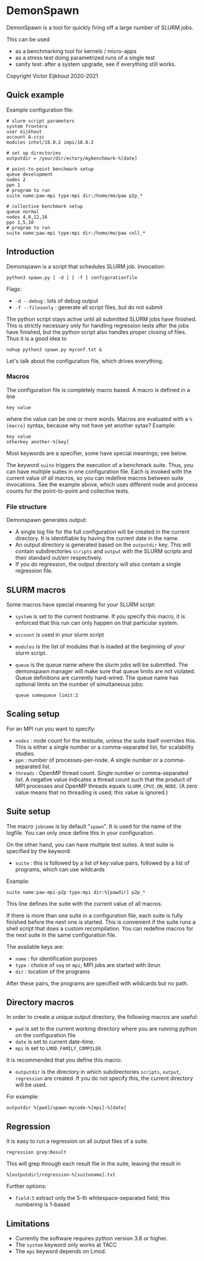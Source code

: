 # DemonSpawn
DemonSpawn is a tool for quickly firing off a large number of SLURM jobs. 

This can be used

* as a benchmarking tool for kernels / micro-apps
* as a stress test doing parametrized runs of a single test
* sanity test: after a system upgrade, see if everything still works.

Copyright Victor Eijkhout 2020-2021

## Quick example

Example configuration file:

    # slurm script parameters
    system frontera
    user eijkhout
    account A-ccsc
    modules intel/18.0.2 impi/18.0.2
    
    # set up directories
    outputdir = /your/dir/ectory/mybenchmark-%[date]
    
    # point-to-point benchmark setup
    queue development
    nodes 2
    ppn 1
    # program to run
    suite name:paw-mpi type:mpi dir:/home/me/paw p2p_*
    
    # collective benchmark setup
    queue normal
    nodes 4,8,12,16
    ppn 1,5,10
    # program to run
    suite name:paw-mpi type:mpi dir:/home/me/paw coll_*
    
## Introduction

Demonspawn is a script that schedules SLURM job. Invocation:

    python3 spawn.py [ -d ] [ -f ] configurationfile

Flags:

* `-d --debug` : lots of debug output
* `-f --filesonly` : generate all script files, but do not submit

The python script stays active until all submitted SLURM jobs have finished. This is strictly necessary only for handling regression tests after the jobs have finished, but the python script also handles proper closing of files. Thus it is a good idea to 

    nohup python3 spawn.py myconf.txt &
    
Let's talk about the configuration file, which drives everything.

### Macros

The configuration file is completely macro based. A macro is defined in a line

    key value
    
where the value can be one or more words. Macros are evaluated with a `%[macro]` syntax, because why not have yet another sytax? Example:

    key value
    otherkey another-%[key]

Most keywords are a specifier, some have special meanings; see below.

The keyword `suite` triggers the execution of a benchmark suite.
Thus, you can have multiple suites in one configuration file. Each is invoked with the current value of all macros, so you can redefine macros between suite invocations. See the example above, which uses different node and process counts for the point-to-point and collective tests.

### File structure

Demonspawn generates output:

* A single log file for the full configuration will be created in the current directory. It is identifiable by having the current date in the name.
* An output directory is generated based on the `outputdir` key. This will contain subdirectories `scripts` and `output` with the SLURM scripts and their standard out/err respectively.
* If you do regression, the output directory will also contain a single regression file.

## SLURM macros

Some macros have special meaning for your SLURM script:

* `system` is set to the current hostname. If you specify this macro, it is enforced that this run can only happen on that particular system.
* `account` is used in your slurm script
* `modules` is the list of modules that is loaded at the beginning of your slurm script.
* `queue` is the queue name where the slurm jobs will be submitted. The demonspawn manager will make sure that queue limits are not violated. Queue definitions are currently hard-wired. The queue name has optional limits on the number of simultaneous jobs:

    `queue somequeue limit:2`

## Scaling setup

For an MPI run you want to specify:

* `nodes` : node count for the testsuite, unless the suite itself overrides this. This is either a single number or a comma-separated list, for scalability studies.
* `ppn` : number of processes-per-node. A single number or a comma-separated list.
* `threads` : OpenMP thread count. Single number or comma-separated list. A negative value indicates a thread count such that the product of MPI processes and OpenMP threads equals `SLURM_CPUS_ON_NODE`. (A zero value means that no threading is used; this value is ignored.)

## Suite setup

The macro `jobname` is by default "`spawn`". It is used for the name of the logfile. You can only once define this in your configuration.

On the other hand, you can have multiple test suites. A test suite is specified by the keyword:

* `suite` : this is followed by a list of key:value pairs, followed by a list of programs, which can use wildcards

Example:

    suite name:paw-mpi-p2p type:mpi dir:%[pawdir] p2p_*

This line defines the suite with the current value of all macros. 

If there is more than one suite in a configuration file, each suite is fully finished before the next one is started. This is convenient if the suite runs a shell script that does a custom recompilation. You can redefine macros for the next suite in the same configuration file.

The available keys are:
 
* `name` : for identification purposes
* `type` : choice of `seq` or `mpi`; MPI jobs are started with ibrun
* `dir`  : location of the programs

After these pairs, the programs are specified with wildcards but no path.

## Directory macros

In order to create a unique output directory, the following macros are useful:

* `pwd` is set to the current working directory where you are running python on the configuration file
* `date` is set to current date-time.
* `mpi` is set to `LMOD_FAMILY_COMPILER`.

It is recommended that you define this macro:

* `outputdir` is the directory in which subdirectories `scripts`, `output`, `regression` are created. If you do not specify this, the current directory will be used.

For example:

    outputdir %[pwd]/spawn-mycode-%[mpi]-%[date]

## Regression

It is easy to run a regression on all output files of a suite.

    regression grep:Result
    
This will grep through each result file in the suite, leaving the result in

    %[outputdir]/regression-%[suitename].txt
    
Further options:

* `field:5` extract only the 5-th whitespace-separated field; this numbering is 1-based

## Limitations

* Currently the software requires python version 3.8 or higher.
* The `system` keyword only works at TACC
* The `mpi` keyword depends on Lmod.


